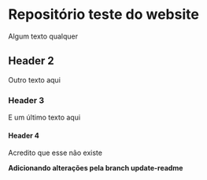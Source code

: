 # Repositório teste do website

Algum texto qualquer

## Header 2

Outro texto aqui

### Header 3

E um último texto aqui

#### Header 4

Acredito que esse não existe

**Adicionando alterações pela branch update-readme**
